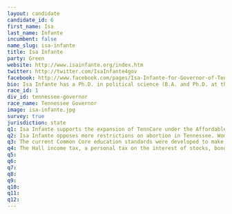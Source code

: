 ```yaml
---
layout: candidate
candidate_id: 6
first_name: Isa
last_name: Infante
incumbent: false
name_slug: isa-infante
title: Isa Infante
party: Green
website: http://www.isainfante.org/index.htm
twitter: http://twitter.com/IsaInfante4gov
facebook: http://www.facebook.com/pages/Isa-Infante-for-Governor-of-Tennessee/783179161715406
bio: Isa Infante has a Ph.D. in political science (B.A. and Ph.D. at the University of California; M.A. at Yale) and a law degree (Northeastern School of Law in Boston). Her professional experience has included teaching political science at the university level, an academic deanship, working for the U.S. Department of Education and also at the White House in Washington D.C. In addition, she has been a consultant to a wide range of legal, political, community, and international development organizations. Isa has been on the Board of Directors of organizations in cities where she resided, and has owned several small businesses and been elected to public service in New York, California and Connecticut, and previously ran for Mayor of Knoxville, TN. Currently, Isa Infante is the Coordinating Chair of the Green Party of Knox County, President of the Yale Club of Knoxville, and on the Board of Directors of My Place Performing Arts Center in Knoxville.
race_id: 1
div_id: tennessee-governor
race_name: Tennessee Governor
image: isa-infante.jpg
survey: true
jurisdiction: state
q1: Isa Infante supports the expansion of TennCare under the Affordable Care Act.  Every Tennessee citizen is deserving of affordable, accessible health care.  A healthier Tennessee will result in lower absenteeism at school and work, and in turn improve businesses and schools. Tennessee has already lost millions of dollars in federal money by not expanding TennCare.  Hospitals suffer a financial loss on a daily basis, health care workers are threatened with layoffs, and residents of rural communities are losing access to healthcare. The financial loss Tennessee has already suffered under the decision to not expand TennCare will be compounded by the costs that negligible health care imposes upon our state. Expanding TennCare is necessary for the health and education of Tennessee citizens, and for the Tennessee economy.
q2: Isa Infante opposes more restrictions on abortion in Tennessee. Women and men have the right to make their own personal healthcare decisions.
q3: The current Common Core education standards were developed to make children internationally competitive. Competition is not the goal of education. A new set of standards created with a "child-up" approach rather than a "top-down" approach needs to be created. The Common Core systems in place for school funding and teacher evaluations have resulted in teaching for the test, rather than teaching for the student.  Standards are needed as a measurement tool, but local communities, schools, and teachers, in partnership with state governing boards, should be developing the standards that best help a child to improve. The core of the Common Core standards needs to be thrown away.
q4: The Hall income tax, a personal tax on the interest of stocks, bonds and dividends, brings in over $200 million a year from some of Tennessee's wealthiest individuals. Money from the tax goes back into local communities. Nashville alone could stand to lose $10 million dollars if the Hall income tax is repealed. The repeal is supported by the Koch brothers, and if successful, could result in property taxes being raised. The Hall income tax should be kept in place so local communities can benefit from the originally-intended "trickle-down" effect of capitalism.
q5: 
q6: 
q7: 
q8: 
q9: 
q10: 
q11: 
q12: 
---
```

